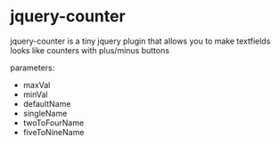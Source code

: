 jquery-counter
==============

jquery-counter is a tiny jquery plugin that allows you to make textfields looks like counters with plus/minus buttons

parameters:

* maxVal 
* minVal
* defaultName
* singleName
* twoToFourName
* fiveToNineName